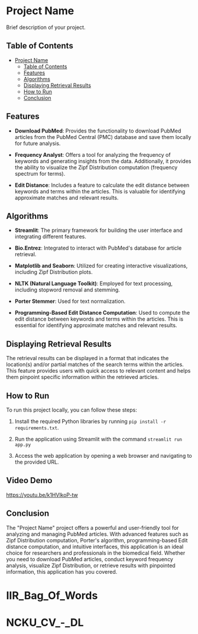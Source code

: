 # Project Name

Brief description of your project.

## Table of Contents

- [Project Name](#project-name)
  - [Table of Contents](#table-of-contents)
  - [Features](#features)
  - [Algorithms](#algorithms)
  - [Displaying Retrieval Results](#displaying-retrieval-results)
  - [How to Run](#how-to-run)
  - [Conclusion](#conclusion)

## Features

- **Download PubMed**: Provides the functionality to download PubMed articles from the PubMed Central (PMC) database and save them locally for future analysis.

- **Frequency Analyst**: Offers a tool for analyzing the frequency of keywords and generating insights from the data. Additionally, it provides the ability to visualize the Zipf Distribution computation (frequency spectrum for terms).

- **Edit Distance**: Includes a feature to calculate the edit distance between keywords and terms within the articles. This is valuable for identifying approximate matches and relevant results.

## Algorithms

- **Streamlit**: The primary framework for building the user interface and integrating different features.

- **Bio.Entrez**: Integrated to interact with PubMed's database for article retrieval.

- **Matplotlib and Seaborn**: Utilized for creating interactive visualizations, including Zipf Distribution plots.

- **NLTK (Natural Language Toolkit)**: Employed for text processing, including stopword removal and stemming.

- **Porter Stemmer**: Used for text normalization.

- **Programming-Based Edit Distance Computation**: Used to compute the edit distance between keywords and terms within the articles. This is essential for identifying approximate matches and relevant results.

## Displaying Retrieval Results

The retrieval results can be displayed in a format that indicates the location(s) and/or partial matches of the search terms within the articles. This feature provides users with quick access to relevant content and helps them pinpoint specific information within the retrieved articles.

## How to Run

To run this project locally, you can follow these steps:

1. Install the required Python libraries by running `pip install -r requirements.txt`.

2. Run the application using Streamlit with the command `streamlit run app.py`

3. Access the web application by opening a web browser and navigating to the provided URL.

## Video Demo
https://youtu.be/k1HVlkoP-tw

## Conclusion

The "Project Name" project offers a powerful and user-friendly tool for analyzing and managing PubMed articles. With advanced features such as Zipf Distribution computation, Porter's algorithm, programming-based Edit distance computation, and intuitive interfaces, this application is an ideal choice for researchers and professionals in the biomedical field. Whether you need to download PubMed articles, conduct keyword frequency analysis, visualize Zipf Distribution, or retrieve results with pinpointed information, this application has you covered.
# IIR_Bag_Of_Words
# NCKU_CV_-_DL
